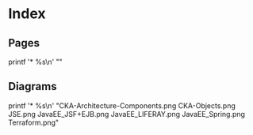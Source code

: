 # Index

## Pages
printf '* %s\n' ""

## Diagrams
printf '* %s\n' "CKA-Architecture-Components.png CKA-Objects.png JSE.png JavaEE_JSF+EJB.png JavaEE_LIFERAY.png JavaEE_Spring.png Terraform.png"
